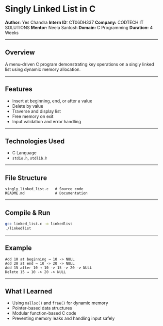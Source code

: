 # Singly Linked List in C

**Author:** Yes Chandra
**Intern ID:** CT06DH337
**Company:** CODTECH IT SOLUTIONS
**Mentor:** Neela Santosh
**Domain:** C Programming
**Duration:** 4 Weeks

---

## Overview

A menu-driven C program demonstrating key operations on a singly linked list using dynamic memory allocation.

---

## Features

* Insert at beginning, end, or after a value
* Delete by value
* Traverse and display list
* Free memory on exit
* Input validation and error handling

---

## Technologies Used

* C Language
* `stdio.h`, `stdlib.h`

---

## File Structure

```
singly_linked_list.c   # Source code  
README.md              # Documentation  
```

---

## Compile & Run

```bash
gcc linked_list.c -o linkedlist
./linkedlist
```

---

## Example

```
Add 10 at beginning → 10 -> NULL  
Add 20 at end → 10 -> 20 -> NULL  
Add 15 after 10 → 10 -> 15 -> 20 -> NULL  
Delete 15 → 10 -> 20 -> NULL
```

---

## What I Learned

* Using `malloc()` and `free()` for dynamic memory
* Pointer-based data structures
* Modular function-based C code
* Preventing memory leaks and handling input safely
